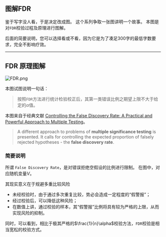## 图解FDR

鉴于写字没人看，于是决定改成图。
这个系列争取一张图讲明一个故事。
本图是对`FDR`校验过程及原理进行图解。

后面的简要说明，您可以选择看或不看，因为它是为了凑足300字的最低字数要求，完全不影响疗效。

---

## FDR 原理图解

![FDR.png](FDR.png)

本图试图说明一句话：

> 按照`FDR`方法进行统计检验校正后，其第一类错误比例之期望上限不大于给定的$\alpha$值。

本图来自于经典文献
[Controlling the False Discovery Rate: A Practical and Powerful Approach to Multiple Testing](http://engr.case.edu/ray_soumya/mlrg/controlling_fdr_benjamini95.pdf "Controlling the False Discovery Rate: A Practical and Powerful Approach to Multiple Testing")。

> A different approach to problems of **multiple significance testing** is presented.
> It calls for controlling the expected proportion of falsely rejected hypotheses - the **false discovery rate**.

### 简要说明

所谓 `False Discovery Rate`，是对错误拒绝空假设的比例进行限制。
在图中，对应随机变量$V$。

其现实意义在于规避多重比较风险
- 未经校验时，由于通过多次重复比较，势必会造成一定程度的“假警报”；
- 经过校验后，可以降低这种风险；
- 在数值上讲，通过校验的样本，其“假警报”比例将具有较为严格的上限，从而实现风险的抑制。

同时，可以看到，相比于极其严格的$\frac{1}{n}\alpha$校验方法，`FDR`校验是相当宽松的校验方式。